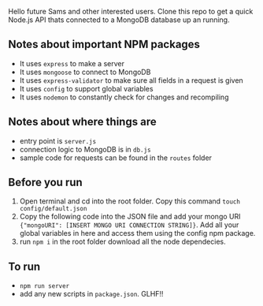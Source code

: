 Hello future Sams and other interested users. Clone this repo to get a quick Node.js API thats connected to a MongoDB database up an running.

## Notes about important NPM packages

- It uses `express` to make a server
- It uses `mongoose` to connect to MongoDB
- It uses `express-validator` to make sure all fields in a request is given
- It uses `config` to support global variables
- It uses `nodemon` to constantly check for changes and recompiling

## Notes about where things are

- entry point is `server.js`
- connection logic to MongoDB is in `db.js`
- sample code for requests can be found in the `routes` folder

## Before you run

1. Open terminal and cd into the root folder. Copy this command `touch config/default.json`
2. Copy the following code into the JSON file and add your mongo URI `{"mongoURI": [INSERT MONGO URI CONNECTION STRING]}`. Add all your global variables in here and access them using the config npm package.
3. run `npm i` in the root folder download all the node dependecies.

## To run

- `npm run server`
- add any new scripts in `package.json`. GLHF!!
